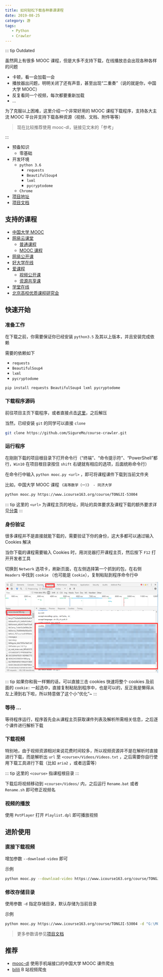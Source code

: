 ```yaml
---
title: 如何轻松下载各种慕课课程
date: 2019-08-25
category: 游
tags:
   - Python
   - Crawler
---
```


::: tip Outdated

虽然网上有很多 MOOC 课程，但是大多不支持下载，在线播放总会出现各种各样的问题

-  卡顿，看一会加载一会
-  播放器出问题，明明关闭了还有声音，甚至出现“二重奏”（说的就是你，中国大学 MOOC）
-  反复看同一个视频，每次都要重新加载
-  ...

为了克服以上困难，这里介绍一个非常好用的 MOOC 课程下载程序，支持各大主流 MOOC 平台并支持下载各种资源（视频、文档、附件等等）

> 现在比较推荐使用 mooc-dl，链接见文末的「参考」

:::

<!-- more -->

-  预备知识
   -  零基础
-  开发环境
   -  `python 3.6`
      -  `requests`
      -  `BeautifulSoup4`
      -  `lxml`
      -  `pycryptodome`
   -  `Chrome`
-  [项目地址](https://github.com/SigureMo/course-crawler)
-  [项目文档](https://sigure.xyz/course-crawler/)

## 支持的课程

-  [中国大学 MOOC](https://www.icourse163.org/)
-  [网易云课堂](http://study.163.com/)
   -  [普通课程](http://study.163.com/)
   -  [MOOC 课程](http://mooc.study.163.com/)
-  [网易公开课](https://open.163.com/)
-  [好大学在线](https://www.cnmooc.org/)
-  [爱课程](http://www.icourses.cn/)
   -  [视频公开课](http://www.icourses.cn/cuoc/)
   -  [资源共享课](http://www.icourses.cn/mooc/)
-  [学堂在线](http://www.xuetangx.com/)
-  [北京高校优质课程研究会](http://www.livedu.com.cn/)

## 快速开始

### 准备工作

在下载之前，你需要保证你已经安装 `python3.5` 及其以上版本，并且安装完成依赖

需要的依赖如下

-  `requests`
-  `BeautifulSoup4`
-  `lxml`
-  `pycryptodome`

```bash
pip install requests BeautifulSoup4 lxml pycryptodome
```

### 下载程序源码

前往项目主页下载程序，或者直接点击[这里](https://github.com/SigureMo/course-crawler/archive/master.zip)，之后解压

当然，已经安装 `git` 的同学可以直接 `clone`

```bash
git clone https://github.com/SigureMo/course-crawler.git
```

### 运行程序

在刚刚下载的项目根目录下打开命令行（“终端”、“命令提示符”、“PowerShell”都行，`Win10` 在项目根目录按住 `shift` 右键就有相应的选项，后面统称命令行）

在命令行中输入 `python mooc.py <url>` ，即可将课程课件下载到当前文件夹

比如，中国大学 MOOC 课程 `《高等数学（一）》 - 同济大学`

```bash
python mooc.py https://www.icourse163.org/course/TONGJI-53004
```

::: tip
这里的 `<url>` 为课程主页的地址，网址的具体要求及课程下载的额外要求详见[分类](https://sigure.xyz/course-crawler/courses/icourse163.html)
:::

### 身份验证

很多课程并不是直接就能下载的，需要验证下你的身份，这大多都可以通过输入 Cookies 解决

当你下载的课程需要输入 Cookies 时，用浏览器打开课程主页，然后按下 `F12` 打开开发者工具

切换到 `Network` 选项卡，刷新页面，在左侧选择第一个抓到的包，在右侧 `Headers` 中找到 `cookie` （也可能是 `Cookie`），复制粘贴到程序命令行中

![get_cookies.png](https://github.com/SigureMo/course-crawler/blob/master/docs/images/get_cookies.png?raw=true)

::: tip
如果你和我一样懒的话，可以直接三击 cookies 快速将整个 cookies 及前面的 `cookie:` 一起选中，直接复制粘贴到程序中，也是可以的，反正我是懒得从左上滑到右下啦，所以特意做了这个小“优化”~
:::

### 等待 ...

等待程序运行，程序首先会从课程主页获取课件列表及解析所需相关信息，之后逐个课件进行解析下载

### 下载视频

特别地，由于视频资源相对来说花费时间较多，所以视频资源并不是在解析时直接进行下载，而是解析出 `url` 至 `<course>/Videos/Videos.txt` ，之后需要你自行使用下载工具进行下载（比如 `aria2` ，或者迅雷等）

::: tip
这里的 `<course>` 指课程根目录
:::

下载后将视频移动到 `<course>/Videos/` 内，之后运行 `Rename.bat` 或者 `Rename.sh` 即可修正视频名

### 视频的播放

使用 `PotPlayer` 打开 `Playlist.dpl` 即可播放视频

## 进阶使用

### 直接下载视频

增加参数 `--download-video` 即可

示例

```bash
python mooc.py --download-video https://www.icourse163.org/course/TONGJI-53004
```

### 修改存储目录

使用参数 `-d` 指定存储目录，默认存储为当前目录

示例

```bash
python mooc.py https://www.icourse163.org/course/TONGJI-53004 -d "G:\MOOCs"
```

> 更多参数请参见[项目文档](https://sigure.xyz/course-crawler/)

## 推荐

-  [mooc-dl](https://github.com/SigureMo/mooc-dl) 使用手机端接口的中国大学 MOOC 课件爬虫
-  [bilili](https://github.com/SigureMo/bilili) B 站视频爬虫
